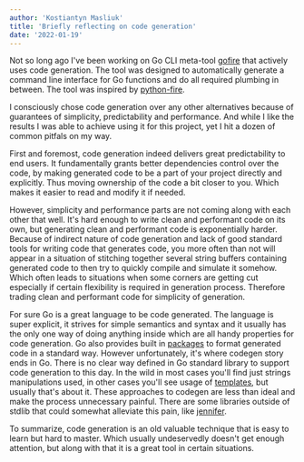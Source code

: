 ```yaml
---
author: 'Kostiantyn Masliuk'
title: 'Briefly reflecting on code generation'
date: '2022-01-19'
---
```


Not so long ago I've been working on Go CLI meta-tool [gofire](https://github.com/1pkg/gofire) that actively uses code generation. The tool was designed to automatically generate a command line interface for Go functions and do all required plumbing in between. The tool was inspired by [python-fire](https://github.com/google/python-fire).

I consciously chose code generation over any other alternatives because of guarantees of simplicity, predictability and performance. And while I like the results I was able to achieve using it for this project, yet I hit a dozen of common pitfals on my way.

First and foremost, code generation indeed delivers great predictability to end users. It fundamentally grants better dependencies control over the code, by making generated code to be a part of your project directly and explicitly. Thus moving ownership of the code a bit closer to you. Which makes it easier to read and modify it if needed.

However, simplicity and performance parts are not coming along with each other that well. It's hard enough to write clean and performant code on its own, but generating clean and performant code is exponentially harder. Because of indirect nature of code generation and lack of good standard tools for writing code that generates code, you more often than not will appear in a situation of stitching together several string buffers containing generated code to then try to quickly compile and simulate it somehow. Which often leads to situations when some corners are getting cut especially if certain flexibility is required in generation process. Therefore trading clean and performant code for simplicity of generation.

For sure Go is a great language to be code generated. The language is super explicit, it strives for simple semantics and syntax and it usually has the only one way of doing anything inside which are all handy properties for code generation. Go also provides built in [packages](https://pkg.go.dev/golang.org/x/tools/imports) to format generated code in a standard way. However unfortunately, it's where codegen story ends in Go. There is no clear way defined in Go standard library to support code generation to this day. In the wild in most cases you'll find just strings manipulations used, in other cases you'll see usage of [templates](https://pkg.go.dev/text/template), but usually that's about it. These approaches to codegen are less than ideal and make the process unnecessary painful. There are some libraries outside of stdlib that could somewhat alleviate this pain, like [jennifer](https://github.com/dave/jennifer).

To summarize, code generation is an old valuable technique that is easy to learn but hard to master. Which usually undeservedly doesn't get enough attention, but along with that it is a great tool in certain situations.
